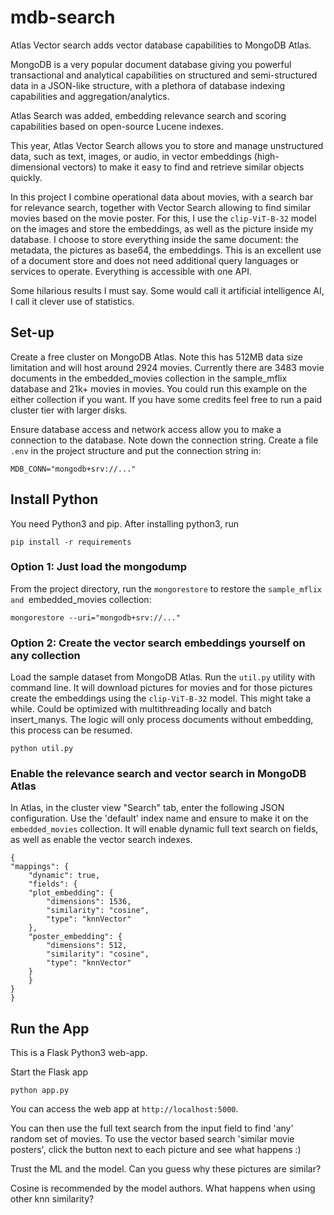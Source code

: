 # mdb-search

Atlas Vector search adds vector database capabilities to MongoDB Atlas.

MongoDB is a very popular document database giving you powerful transactional and analytical capabilities on structured and semi-structured data in a JSON-like structure, with a plethora of database indexing capabilities and aggregation/analytics.

Atlas Search was added, embedding relevance search and scoring capabilities based on open-source Lucene indexes.

This year, Atlas Vector Search allows you to store and manage unstructured data, such as text, images, or audio, in vector embeddings (high-dimensional vectors) to make it easy to find and retrieve similar objects quickly.

In this project I combine operational data about movies, with a search bar for relevance search, together with Vector Search allowing to find similar movies based on the movie poster. For this, I use the `clip-ViT-B-32` model on the images and store the embeddings, as well as the picture inside my database. I choose to store everything inside the same document: the metadata, the pictures as base64, the embeddings. This is an excellent use of a document store and does not need additional query languages or services to operate. Everything is accessible with one API.

Some hilarious results I must say. Some would call it artificial intelligence AI, I call it clever use of statistics.

## Set-up

Create a free cluster on MongoDB Atlas. Note this has 512MB data size limitation and will host around 2924 movies. Currently there are 3483 movie documents in the embedded_movies collection in the sample_mflix database and 21k+ movies in movies. You could run this example on the either collection if you want. If you have some credits feel free to run a paid cluster tier with larger disks.

Ensure database access and network access allow you to make a connection to the database. Note down the connection string.
Create a file `.env` in the project structure and put the connection string in:

    MDB_CONN="mongodb+srv://..."

## Install Python

You need Python3 and pip.
After installing python3, run

    pip install -r requirements

### Option 1: Just load the mongodump

From the project directory, run the `mongorestore` to restore the `sample_mflix and `embedded_movies collection:

    mongorestore --uri="mongodb+srv://..."

### Option 2: Create the vector search embeddings yourself on any collection

Load the sample dataset from MongoDB Atlas. Run the `util.py` utility with command line. It will download pictures for movies and for those pictures create the embeddings using the `clip-ViT-B-32` model. This might take a while. Could be optimized with multithreading locally and batch insert_manys. The logic will only process documents without embedding, this process can be resumed.

    python util.py

### Enable the relevance search and vector search in MongoDB Atlas

In Atlas, in the cluster view "Search" tab, enter the following JSON configuration. Use the 'default' index name and ensure to make it on the `embedded_movies` collection. It will enable dynamic full text search on fields, as well as enable the vector search indexes.

    {
    "mappings": {
        "dynamic": true,
        "fields": {
        "plot_embedding": {
            "dimensions": 1536,
            "similarity": "cosine",
            "type": "knnVector"
        },
        "poster_embedding": {
            "dimensions": 512,
            "similarity": "cosine",
            "type": "knnVector"
        }
        }
    }
    }

## Run the App

This is a Flask Python3 web-app.

Start the Flask app

    python app.py

You can access the web app at `http://localhost:5000`.

You can then use the full text search from the input field to find 'any' random set of movies.
To use the vector based search 'similar movie posters', click the button next to each picture and see what happens :)

Trust the ML and the model. Can you guess why these pictures are similar?

Cosine is recommended by the model authors. What happens when using other knn similarity?
